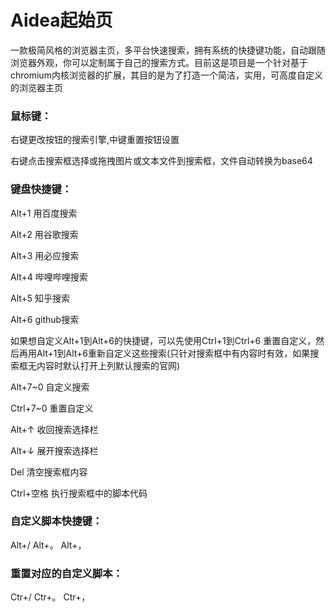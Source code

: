 # Aidea起始页
一款极简风格的浏览器主页，多平台快速搜索，拥有系统的快捷键功能，自动跟随浏览器外观，你可以定制属于自己的搜索方式。目前这是项目是一个针对基于chromium内核浏览器的扩展，其目的是为了打造一个简洁，实用，可高度自定义的浏览器主页

### 鼠标键：

右键更改按钮的搜索引擎,中键重置按钮设置

右键点击搜索框选择或拖拽图片或文本文件到搜索框，文件自动转换为base64

### 键盘快捷键：

Alt+1 用百度搜索

Alt+2 用谷歌搜索

Alt+3 用必应搜索

Alt+4 哔哩哔哩搜索

Alt+5 知乎搜索

Alt+6 github搜索

如果想自定义Alt+1到Alt+6的快捷键，可以先使用Ctrl+1到Ctrl+6 重置自定义，然后再用Alt+1到Alt+6重新自定义这些搜索(只针对搜索框中有内容时有效，如果搜索框无内容时默认打开上列默认搜索的官网)

Alt+7~0 自定义搜索

Ctrl+7~0 重置自定义


Alt+↑ 收回搜索选择栏

Alt+↓ 展开搜索选择栏

Del 清空搜索框内容

Ctrl+空格 执行搜索框中的脚本代码

### 自定义脚本快捷键：

Alt+/ Alt+。 Alt+，

### 重置对应的自定义脚本：

Ctr+/  Ctr+。 Ctr+，

